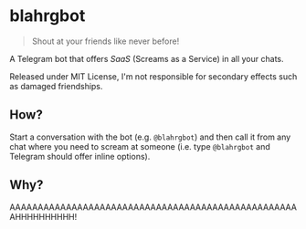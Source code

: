 # blahrgbot

> Shout at your friends like never before!

A Telegram bot that offers *SaaS* (Screams as a Service) in all your chats.

Released under MIT License, I'm not responsible for secondary effects such as
damaged friendships.

## How?

Start a conversation with the bot (e.g. `@blahrgbot`) and then call it from any
chat where you need to scream at someone (i.e. type `@blahrgbot` and Telegram
should offer inline options).

## Why?

AAAAAAAAAAAAAAAAAAAAAAAAAAAAAAAAAAAAAAAAAAAAAAAAAAAAHHHHHHHHHH!
